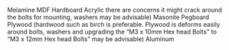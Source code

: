 Melamine MDF
Hardboard
Acrylic there are concerns it might crack around the bolts for mounting, washers may be advisable)
Masonite Pegboard
Plywood (hardwood such as birch is preferable. Plywood is deforms easily around bolts, washers and upgrading the “M3 x 10mm Hex head Bolts” to “M3 x 12mm Hex head Bolts” may be advisable)
Aluminum